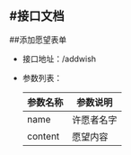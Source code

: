 #接口文档
---

##添加愿望表单

* 接口地址：/addwish
* 参数列表：  
	
	|参数名称|参数说明|
	|---|---|
	|name|许愿者名字|
	|content|愿望内容|
	